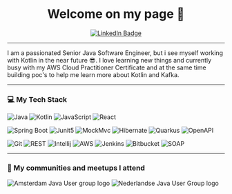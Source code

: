 <h1 style="text-align: center;">Welcome on my page 👋</h1>
<p style="text-align: center;">
    <a href="https://www.linkedin.com/in/michelle-van-der-linde-478a364a/">
        <img src="https://img.shields.io/badge/LinkedIn-blue?style=for-the-badge&logo=linkedin&logoColor=white" alt="LinkedIn Badge"/>
    </a>
</p>

---

I am a passionated Senior Java Software Engineer, but i see myself working with Kotlin in the near future 😎. I love learning new things and
currently busy with my AWS Cloud Practitioner Certificate and at the same time building poc's to help me learn more about Kotlin and Kafka.

---

### 💻 My Tech Stack


![Java](https://img.shields.io/badge/-Java-yellow)
![Kotlin](https://img.shields.io/badge/-Kotlin-G)
![JavaScript](https://img.shields.io/badge/-JavaScript-orange)
![React](https://img.shields.io/badge/-React-orange)

![Spring Boot](https://img.shields.io/badge/-Spring%20Boot-G)
![Junit5](https://img.shields.io/badge/-Junit5-G)
![MockMvc](https://img.shields.io/badge/-MockMvc-G)
![Hibernate](https://img.shields.io/badge/-Hibernate-yellow)
![Quarkus](https://img.shields.io/badge/-Quarkus-yellow)
![OpenAPI](https://img.shields.io/badge/-OpenAPI-yellow)

![Git](https://img.shields.io/badge/-Git-G)
![REST](https://img.shields.io/badge/-REST-G)
![Intellij](https://img.shields.io/badge/-Intellij'%20Idea-G)
![AWS](https://img.shields.io/badge/-AWS-G)
![Jenkins](https://img.shields.io/badge/-Jenkins-yellow)
![Bitbucket](https://img.shields.io/badge/-Bitbucket-yellow)
![SOAP](https://img.shields.io/badge/-SOAP-red)

---

### 👥 My communities and meetups I attend

<p>
    <img src="https://secure-content.meetupstatic.com/images/classic-events/477032021/200x113.jpg" alt="Amsterdam Java User group logo"/>
    <img src="https://encrypted-tbn0.gstatic.com/images?q=tbn:ANd9GcReEFF-3VA83eaGO19iwwHGbvsrqnO8PUGUkg&s" alt="Nederlandse Java User Group logo"/>
</p>
